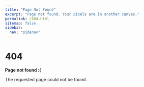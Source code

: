 ```yaml
---
title: "Page Not Found"
excerpt: "Page not found. Your pixels are in another canvas."
permalink: /404.html
sitemap: false
sidebar:
  nav: "sidenav"
---
```


<div class="container">
  <h1>404</h1>

  <p><strong>Page not found :(</strong></p>
  <p>The requested page could not be found.</p>
</div>
